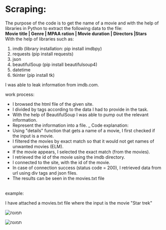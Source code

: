 # Scraping:
The purpose of the code is to get the name of a movie and with the help of libraries in Python to extract the following data to the file: </br>
**Movie title | Genre | MPAA ration | Movie duration | Directors |Stars** </br>
With the help of libraries such as:
1) imdb (library installation: pip install imdbpy)
2) requests (pip install requests)
3) json
4) beautifulSoup (pip install beautifulsoup4)
5) datetime
6) tkinter (pip install tk)



I was able to leak information from imdb.com.

work process:
* I browsed the html file of the given site.
* I divided by tags according to the data I had to provide in the task.
* With the help of BeautifulSoup I was able to pump out the relevant information.
* Represent the information into a file.
_
Code explanation:
* Using "details" function that gets a name of a movie, I first checked if the input is a movie.
* I filtered the movies by exact match so that it would not get names of unwanted movies (ELM).
* If the movie appears, I selected the exact match (from the movies).
* I retrieved the id of the movie using the imdb directory. 
* I connected to the site, with the id of the movie.
* In case of connection success (status code = 200), I retrieved data from url using div tags and json files.
* The results can be seen in the movies.txt file

</br>
example:
</br>

I have attached a movies.txt file where the input is the movie "Star trek"

![תמונה](https://user-images.githubusercontent.com/57719538/124833571-10c72e00-df87-11eb-8499-8bf1dae4a00a.png)

![תמונה](https://user-images.githubusercontent.com/57719538/124872991-94583d80-dfce-11eb-8746-4722e3e497f4.png)


